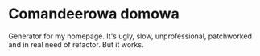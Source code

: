 # Comandeerowa domowa

Generator for my homepage. It's ugly, slow, unprofessional, patchworked and in real need of refactor. But it works.
